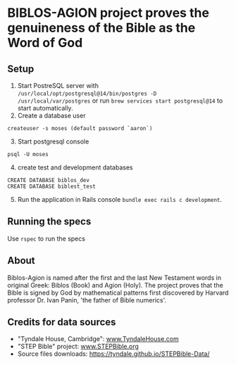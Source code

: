 # BIBLOS-AGION project proves the genuineness of the Bible as the Word of God

## Setup

1. Start PostreSQL server with `/usr/local/opt/postgresql@14/bin/postgres -D /usr/local/var/postgres` or run `brew services start postgresql@14` to start automatically.
2. Create a database user
```
createuser -s moses (default password `aaron`)
```
3. Start postgresql console
```
psql -U moses
```
4. create test and development databases
```
CREATE DATABASE biblos_dev
CREATE DATABASE biblest_test
```
5. Run the application in Rails console `bundle exec rails c development`.

## Running the specs

Use `rspec` to run the specs

## About

Biblos-Agion is named after the first and the last New Testament words in original Greek: Biblos (Book) and Agion (Holy).  The project proves that the Bible is signed by God by mathematical patterns first discovered by Harvard professor Dr. Ivan Panin, 'the father of Bible numerics'.

## Credits for data sources

* "Tyndale House, Cambridge":  www.TyndaleHouse.com
* "STEP Bible" project: www.STEPBible.org
* Source files downloads: https://tyndale.github.io/STEPBible-Data/
